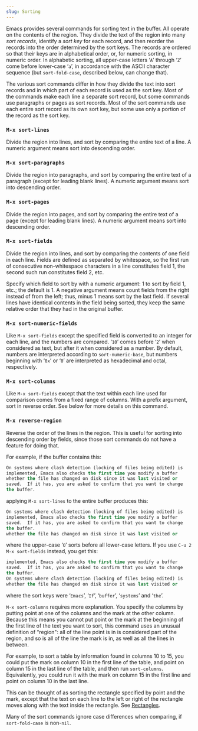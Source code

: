 ```yaml
---
slug: Sorting
---
```


Emacs provides several commands for sorting text in the buffer. All operate on the contents of the region. They divide the text of the region into many *sort records*, identify a *sort key* for each record, and then reorder the records into the order determined by the sort keys. The records are ordered so that their keys are in alphabetical order, or, for numeric sorting, in numeric order. In alphabetic sorting, all upper-case letters ‘`A`’ through ‘`Z`’ come before lower-case ‘`a`’, in accordance with the ASCII character sequence (but `sort-fold-case`, described below, can change that).

The various sort commands differ in how they divide the text into sort records and in which part of each record is used as the sort key. Most of the commands make each line a separate sort record, but some commands use paragraphs or pages as sort records. Most of the sort commands use each entire sort record as its own sort key, but some use only a portion of the record as the sort key.

### `M-x sort-lines`

Divide the region into lines, and sort by comparing the entire text of a line. A numeric argument means sort into descending order.

### `M-x sort-paragraphs`

Divide the region into paragraphs, and sort by comparing the entire text of a paragraph (except for leading blank lines). A numeric argument means sort into descending order.

### `M-x sort-pages`

Divide the region into pages, and sort by comparing the entire text of a page (except for leading blank lines). A numeric argument means sort into descending order.

### `M-x sort-fields`

Divide the region into lines, and sort by comparing the contents of one field in each line. Fields are defined as separated by whitespace, so the first run of consecutive non-whitespace characters in a line constitutes field 1, the second such run constitutes field 2, etc.

Specify which field to sort by with a numeric argument: 1 to sort by field 1, etc.; the default is 1. A negative argument means count fields from the right instead of from the left; thus, minus 1 means sort by the last field. If several lines have identical contents in the field being sorted, they keep the same relative order that they had in the original buffer.

### `M-x sort-numeric-fields`

Like `M-x sort-fields` except the specified field is converted to an integer for each line, and the numbers are compared. ‘`10`’ comes before ‘`2`’ when considered as text, but after it when considered as a number. By default, numbers are interpreted according to `sort-numeric-base`, but numbers beginning with ‘`0x`’ or ‘`0`’ are interpreted as hexadecimal and octal, respectively.

### `M-x sort-columns`

Like `M-x sort-fields` except that the text within each line used for comparison comes from a fixed range of columns. With a prefix argument, sort in reverse order. See below for more details on this command.

### `M-x reverse-region`

Reverse the order of the lines in the region. This is useful for sorting into descending order by fields, since those sort commands do not have a feature for doing that.

For example, if the buffer contains this:

```lisp
On systems where clash detection (locking of files being edited) is
implemented, Emacs also checks the first time you modify a buffer
whether the file has changed on disk since it was last visited or
saved.  If it has, you are asked to confirm that you want to change
the buffer.
```

applying `M-x sort-lines` to the entire buffer produces this:

```lisp
On systems where clash detection (locking of files being edited) is
implemented, Emacs also checks the first time you modify a buffer
saved.  If it has, you are asked to confirm that you want to change
the buffer.
whether the file has changed on disk since it was last visited or
```

where the upper-case ‘`O`’ sorts before all lower-case letters. If you use `C-u 2 M-x sort-fields` instead, you get this:

```lisp
implemented, Emacs also checks the first time you modify a buffer
saved.  If it has, you are asked to confirm that you want to change
the buffer.
On systems where clash detection (locking of files being edited) is
whether the file has changed on disk since it was last visited or
```

where the sort keys were ‘`Emacs`’, ‘`If`’, ‘`buffer`’, ‘`systems`’ and ‘`the`’.

`M-x sort-columns` requires more explanation. You specify the columns by putting point at one of the columns and the mark at the other column. Because this means you cannot put point or the mark at the beginning of the first line of the text you want to sort, this command uses an unusual definition of “region": all of the line point is in is considered part of the region, and so is all of the line the mark is in, as well as all the lines in between.

For example, to sort a table by information found in columns 10 to 15, you could put the mark on column 10 in the first line of the table, and point on column 15 in the last line of the table, and then run `sort-columns`. Equivalently, you could run it with the mark on column 15 in the first line and point on column 10 in the last line.

This can be thought of as sorting the rectangle specified by point and the mark, except that the text on each line to the left or right of the rectangle moves along with the text inside the rectangle. See [Rectangles](Rectangles).

Many of the sort commands ignore case differences when comparing, if `sort-fold-case` is non-`nil`.
